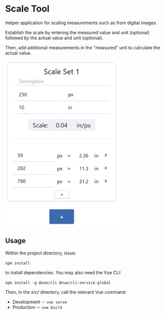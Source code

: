 # Scale Tool

Helper application for scaling measurements such as from digital images.

Establish the scale by entering the measured value and unit (optional) followed
by the actual value and unit (optional).

Then, add additional measurements in the "measured" unit to calculate the
actual value.

![](screenshot.png)

## Usage

Within the project directory, issue:

`npm install`

to install dependencies. You may also need the Vue CLI:

`npm install -g @vue/cli @vue/cli-service-global`

Then, in the *src/* directory, call the relevant Vue command:

- Development -- `vue serve`
- Production -- `vue build`